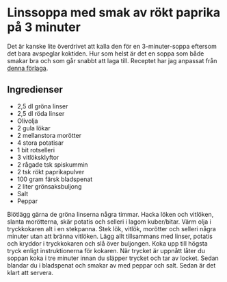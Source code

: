 # Linssoppa med smak av rökt paprika på 3 minuter

Det är kanske lite överdrivet att kalla den för en 3-minuter-soppa eftersom det bara avspeglar koktiden. Hur som helst är det en soppa som både smakar bra och som går snabbt att laga till. Receptet har jag anpassat från [denna förlaga](https://www.melskitchencafe.com/smoky-lentil-and-potato-soup/).


Ingredienser
------------
- 2,5 dl gröna linser
- 2,5 dl röda linser
- Olivolja
- 2 gula lökar
- 2 mellanstora morötter
- 4 stora potatisar
- 1 bit rotselleri
- 3 vitlöksklyftor
- 2 rågade tsk spiskummin
- 2 tsk rökt paprikapulver
- 100 gram färsk bladspenat
- 2 liter grönsaksbuljong
- Salt
- Peppar


Blötlägg gärna de gröna linserna några timmar. Hacka löken och vitlöken, slanta morötterna, skär potatis och selleri i lagom kuber/bitar. Värm olja i tryckkokaren alt i en stekpanna. Stek lök, vitlök, morötter och selleri några minuter utan att bränna vitlöken. Lägg allt tillsammans med linser, potatis och kryddor i tryckkokaren och slå över buljongen. Koka upp till högsta tryck enligt instruktionerna för kokaren. När trycket är uppnått låter du soppan koka i tre minuter innan du släpper trycket och tar av locket. Sedan blandar du i bladspenat och smakar av med peppar och salt. Sedan är det klart att servera.